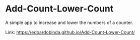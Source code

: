 # Add-Count-Lower-Count

A simple app to increase and lower the numbers of a counter.

Link: https://edoardobinda.github.io/Add-Count-Lower-Count/
